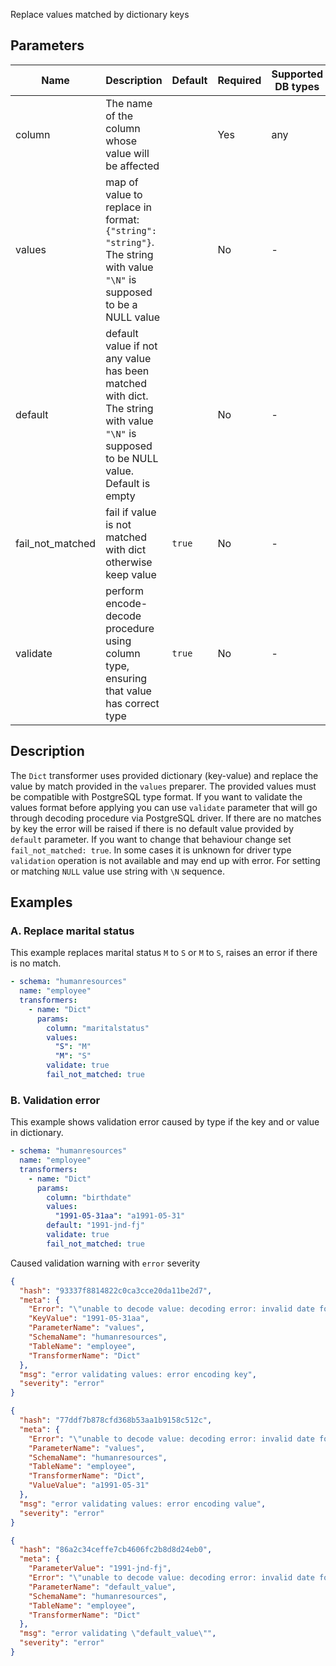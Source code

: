 Replace values matched by dictionary keys

## Parameters

| Name             | Description                                                                                                                            | Default | Required | Supported DB types |
|------------------|----------------------------------------------------------------------------------------------------------------------------------------|---------|----------|--------------------|
| column           | The name of the column whose value will be affected                                                                                    |         | Yes      | any                |
| values           | map of value to replace in format: `{"string": "string"}`. The string with value `"\N"` is supposed to be a NULL value                 |         | No       | -                  |
| default          | default value if not any value has been matched with dict. The string with value `"\N"` is supposed to be NULL value. Default is empty |         | No       | -                  |
| fail_not_matched | fail if value is not matched with dict otherwise keep value                                                                            | `true`  | No       | -                  |
| validate         | perform encode-decode procedure using column type, ensuring that value has correct type                                                | `true`  | No       | -                  |

## Description

The `Dict` transformer uses provided dictionary (key-value) and replace the value by match provided in the `values`
preparer. The provided values must be compatible with PostgreSQL type format. If you want to validate the values format
before applying you can use `validate` parameter that will go through decoding procedure via PostgreSQL driver.
If there are no matches by key the error will be raised if there is no default value provided by `default` parameter. If
you want to change that behaviour change set `fail_not_matched: true`. In some cases it is unknown for driver
type `validation` operation is not available and may end up with error. For setting or matching `NULL` value use string
with `\N` sequence.

## Examples

### A. Replace marital status

This example replaces marital status `M` to `S` or `M` to `S`, raises an error if there is no match.

``` yaml title="Dict transformer example"
- schema: "humanresources"
  name: "employee"
  transformers:
    - name: "Dict"
      params:
        column: "maritalstatus"
        values: 
          "S": "M"
          "M": "S"
        validate: true
        fail_not_matched: true
```

### B. Validation error

This example shows validation error caused by type if the key and or value in dictionary.

``` yaml title="Dict transformer example"
- schema: "humanresources"
  name: "employee"
  transformers:
    - name: "Dict"
      params:
        column: "birthdate"
        values: 
          "1991-05-31aa": "a1991-05-31"
        default: "1991-jnd-fj"
        validate: true
        fail_not_matched: true
```

Caused validation warning with `error` severity

```json title="key validation error"
{
  "hash": "93337f8814822c0ca3cce20da11be2d7",
  "meta": {
    "Error": "\"unable to decode value: decoding error: invalid date format\"",
    "KeyValue": "1991-05-31aa",
    "ParameterName": "values",
    "SchemaName": "humanresources",
    "TableName": "employee",
    "TransformerName": "Dict"
  },
  "msg": "error validating values: error encoding key",
  "severity": "error"
}
```

```json title="value validation error"
{
  "hash": "77ddf7b878cfd368b53aa1b9158c512c",
  "meta": {
    "Error": "\"unable to decode value: decoding error: invalid date format\"",
    "ParameterName": "values",
    "SchemaName": "humanresources",
    "TableName": "employee",
    "TransformerName": "Dict",
    "ValueValue": "a1991-05-31"
  },
  "msg": "error validating values: error encoding value",
  "severity": "error"
}
```

```json title="default value validation err"
{
  "hash": "86a2c34ceffe7cb4606fc2b8d8d24eb0",
  "meta": {
    "ParameterValue": "1991-jnd-fj",
    "Error": "\"unable to decode value: decoding error: invalid date format\"",
    "ParameterName": "default_value",
    "SchemaName": "humanresources",
    "TableName": "employee",
    "TransformerName": "Dict"
  },
  "msg": "error validating \"default_value\"",
  "severity": "error"
}
```
